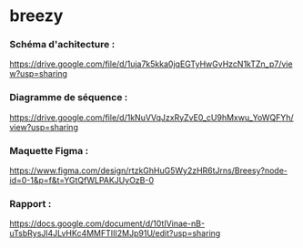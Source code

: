 # breezy

### Schéma d'achitecture : 
https://drive.google.com/file/d/1uja7k5kka0jqEGTyHwGvHzcN1kTZn_p7/view?usp=sharing

### Diagramme de séquence : 
https://drive.google.com/file/d/1kNuVVqJzxRyZvE0_cU9hMxwu_YoWQFYh/view?usp=sharing

### Maquette Figma : 
https://www.figma.com/design/rtzkGhHuG5Wy2zHR6tJrns/Breesy?node-id=0-1&p=f&t=YGtQfWLPAKJUyOzB-0

### Rapport : 
https://docs.google.com/document/d/10tIVinae-nB-uTsbRysJl4JLvHKc4MMFTIII2MJp91U/edit?usp=sharing




